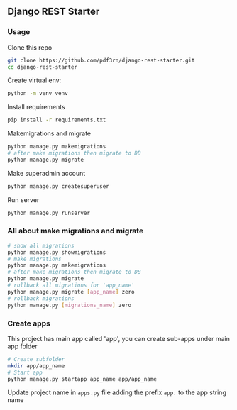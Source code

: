 ## Django REST Starter

### Usage

Clone this repo

```bash
git clone https://github.com/pdf3rn/django-rest-starter.git
cd django-rest-starter
```

Create virtual env:

```bash
python -m venv venv
```

Install requirements

```bash
pip install -r requirements.txt
```

Makemigrations and migrate

```bash
python manage.py makemigrations
# after make migrations then migrate to DB
python manage.py migrate
```

Make superadmin account

```bash
python manage.py createsuperuser
```

Run server

```bash
python manage.py runserver
```

### All about make migrations and migrate

```bash
# show all migrations
python manage.py showmigrations
# make migrations
python manage.py makemigrations
# after make migrations then migrate to DB
python manage.py migrate
# rollback all migrations for 'app_name'
python manage.py migrate [app_name] zero
# rollback migrations
python manage.py [migrations_name] zero
``` 

### Create apps

This project has main app called 'app', you can create sub-apps under main app folder

```bash
# Create subfolder
mkdir app/app_name
# Start app
python manage.py startapp app_name app/app_name
```

Update project name in `apps.py` file adding the prefix `app.` to the app string name